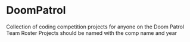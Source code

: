 # DoomPatrol
Collection of coding competition projects for anyone on the Doom Patrol Team Roster
Projects should be named with the comp name and year
